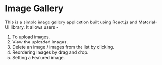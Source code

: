 # Image Gallery
This is a simple image gallery application built using React.js and Material-UI library. It allows users - 
1) To upload images.
2) View the uploaded images.
3) Delete an image / images from the list by clicking.
4) Reordering Images by drag and drop.
5) Setting a Featured image.